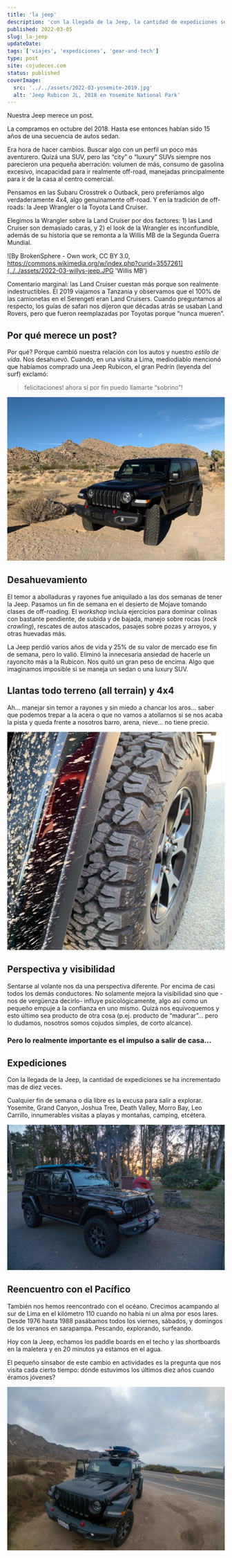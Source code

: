 ```yaml
---
title: 'la jeep'
description: 'con la llegada de la Jeep, la cantidad de expediciones se ha incrementado más de diez veces.'
published: 2022-03-05
slug: la-jeep
updateDate:
tags: ['viajes', 'expediciones', 'gear-and-tech']
type: post
site: cojudeces.com
status: published
coverImage:
  src: '../../assets/2022-03-yosemite-2019.jpg'
  alt: 'Jeep Rubicon JL, 2018 en Yosemite National Park'
---
```


Nuestra Jeep merece un post.

La compramos en octubre del 2018. Hasta ese entonces habían sido 15 años de una secuencia de autos sedan.

Era hora de hacer cambios. Buscar algo con un perfil un poco más aventurero. Quizá una SUV, pero las “city” o “luxury” SUVs siempre nos parecieron una pequeña aberración: volumen de más, consumo de gasolina excesivo, incapacidad para ir realmente off-road, manejadas principalmente para ir de la casa al centro comercial.

Pensamos en las Subaru Crosstrek o Outback, pero preferíamos algo verdaderamente 4x4, algo genuinamente off-road. Y en la tradición de off-roads: la Jeep Wrangler o la Toyota Land Cruiser.

Elegimos la Wrangler sobre la Land Cruiser por dos factores: 1) las Land Cruiser son demasiado caras, y 2) el look de la Wrangler es inconfundible, además de su historia que se remonta a la Willis MB de la Segunda Guerra Mundial.

![By BrokenSphere - Own work, CC BY 3.0, https://commons.wikimedia.org/w/index.php?curid=3557261](../../assets/2022-03-willys-jeep.JPG 'Willis MB')

Comentario marginal: las Land Cruiser cuestan más porque son realmente indestructibles. El 2019 viajamos a Tanzania y observamos que el 100% de las camionetas en el Serengeti eran Land Cruisers. Cuando preguntamos al respecto, los guías de safari nos dijeron que décadas atrás se usaban Land Rovers, pero que fueron reemplazadas por Toyotas porque “nunca mueren”.

## Por qué merece un post?

Por qué? Porque cambió nuestra relación con los autos y nuestro *estilo de vida*. Nos desahuevó. Cuando, en una visita a Lima, mediodiablo mencionó que habíamos comprado una Jeep Rubicon, el gran Pedrín (leyenda del surf) exclamó:

> felicitaciones! ahora sí por fin puedo llamarte “sobrino”!

![Jeep Rubicon en Joshua Tree National Park](../../assets/2022-03-joshua-tree-2018-0136.jpg 'en Joshua Tree National Park')

## Desahuevamiento

El temor a abolladuras y rayones fue aniquilado a las dos semanas de tener la Jeep. Pasamos un fin de semana en el desierto de Mojave tomando clases de off-roading. El *workshop* incluía ejercicios para dominar colinas con bastante pendiente, de subida y de bajada, manejo sobre rocas (_rock crawling_), rescates de autos atascados, pasajes sobre pozas y arroyos, y otras huevadas más.

La Jeep perdió varios años de vida y 25% de su valor de mercado ese fin de semana, pero lo valió. Eliminó la innecesaria ansiedad de hacerle un rayoncito más a la Rubicon. Nos quitó un gran peso de encima. Algo que imaginamos imposible si se maneja un sedan o una luxury SUV.

## Llantas todo terreno (all terrain) y 4x4

Ah... manejar sin temor a rayones y sin miedo a chancar los aros... saber que podemos trepar a la acera o que no vamos a atollarnos si se nos acaba la pista y queda frente a nosotros barro, arena, nieve... no tiene precio.

![](../../assets/2022-03-joshua-tree-2018.jpg)

## Perspectiva y visibilidad

Sentarse al volante nos da una perspectiva diferente. Por encima de casi todos los demás conductores. No solamente mejora la visibilidad sino que -nos de vergüenza decirlo- influye psicológicamente, algo así como un pequeño empuje a la confianza en uno mismo. Quizá nos equivoquemos y esto último sea producto de otra cosa (p.ej. producto de “madurar”... pero lo dudamos, nosotros somos cojudos simples, de corto alcance).

### Pero lo realmente importante es el impulso a salir de casa...

## Expediciones

Con la llegada de la Jeep, la cantidad de expediciones se ha incrementado mas de diez veces.

Cualquier fin de semana o día libre es la excusa para salir a explorar. Yosemite, Grand Canyon, Joshua Tree, Death Valley, Morro Bay, Leo Carrillo, innumerables visitas a playas y montañas, camping, etcétera.

![](../../assets/2022-03-morro-bay-2019.jpg 'en Morro Bay')

## Reencuentro con el Pacífico

También nos hemos reencontrado con el océano. Crecimos acampando al sur de Lima en el kilómetro 110 cuando no había ni un alma por esos lares. Desde 1976 hasta 1988 pasábamos todos los viernes, sábados, y domingos de los veranos en sarapampa. Pescando, explorando, surfeando.

Hoy con la Jeep, echamos los paddle boards en el techo y las shortboards en la maletera y en 20 minutos ya estamos en el agua.

El pequeño sinsabor de este cambio en actividades es la pregunta que nos visita cada cierto tiempo: dónde estuvimos los últimos diez años cuando éramos jóvenes?

![](../../assets/2022-03-mondos-2016.jpg 'en Ventura con los SUP')
